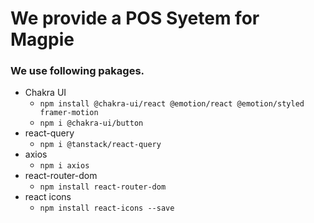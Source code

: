 # We provide a POS Syetem for Magpie

### We use following pakages.
- Chakra UI
  - `npm install @chakra-ui/react @emotion/react @emotion/styled framer-motion`
  - `npm i @chakra-ui/button`
- react-query
  - `npm i @tanstack/react-query`
- axios
  - `npm i axios`
- react-router-dom
  - `npm install react-router-dom`
- react icons
  - `npm install react-icons --save`